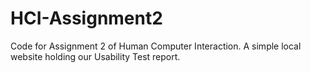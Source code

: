 # HCI-Assignment2
Code for Assignment 2 of Human Computer Interaction.
A simple local website holding our Usability Test report.